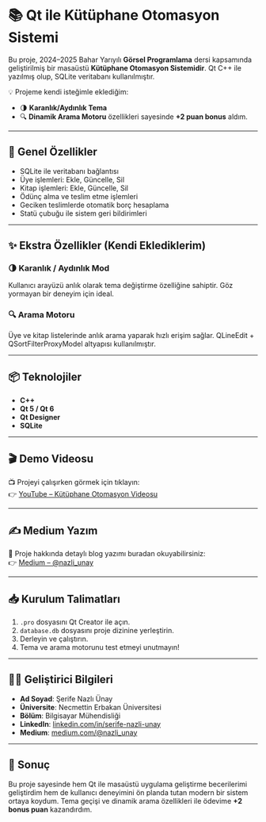 
# 📚 Qt ile Kütüphane Otomasyon Sistemi

Bu proje, 2024–2025 Bahar Yarıyılı **Görsel Programlama** dersi kapsamında geliştirilmiş bir masaüstü **Kütüphane Otomasyon Sistemidir**. Qt C++ ile yazılmış olup, SQLite veritabanı kullanılmıştır.

💡 Projeme kendi isteğimle eklediğim:
- 🌗 **Karanlık/Aydınlık Tema**
- 🔍 **Dinamik Arama Motoru**
özellikleri sayesinde **+2 puan bonus** aldım.

---

## 🚀 Genel Özellikler

- SQLite ile veritabanı bağlantısı
- Üye işlemleri: Ekle, Güncelle, Sil
- Kitap işlemleri: Ekle, Güncelle, Sil
- Ödünç alma ve teslim etme işlemleri
- Geciken teslimlerde otomatik borç hesaplama
- Statü çubuğu ile sistem geri bildirimleri

---

## ✨ Ekstra Özellikler (Kendi Eklediklerim)

### 🌗 Karanlık / Aydınlık Mod
Kullanıcı arayüzü anlık olarak tema değiştirme özelliğine sahiptir. Göz yormayan bir deneyim için ideal.

### 🔍 Arama Motoru
Üye ve kitap listelerinde anlık arama yaparak hızlı erişim sağlar. QLineEdit + QSortFilterProxyModel altyapısı kullanılmıştır.

---

## 📦 Teknolojiler

- **C++**
- **Qt 5 / Qt 6**
- **Qt Designer**
- **SQLite**

---

## 🎬 Demo Videosu

📺 Projeyi çalışırken görmek için tıklayın:  
👉 [YouTube – Kütüphane Otomasyon Videosu](https://youtu.be/JwfabuslAgU)

---

## ✍️ Medium Yazım

📖 Proje hakkında detaylı blog yazımı buradan okuyabilirsiniz:  
👉 [Medium – @nazli_unay]([https://medium.com/@nazli_unay](https://medium.com/@nazli_unay/qt-ile-geli%C5%9Ftirdi%C4%9Fim-k%C3%BCt%C3%BCphane-otomasyon-sistemi-f1da1335bc21))

---

## 📥 Kurulum Talimatları

1. `.pro` dosyasını Qt Creator ile açın.
2. `database.db` dosyasını proje dizinine yerleştirin.
3. Derleyin ve çalıştırın.
4. Tema ve arama motorunu test etmeyi unutmayın!

---

## 👩‍💻 Geliştirici Bilgileri

- **Ad Soyad**: Şerife Nazlı Ünay  
- **Üniversite**: Necmettin Erbakan Üniversitesi  
- **Bölüm**: Bilgisayar Mühendisliği  
- **LinkedIn**: [linkedin.com/in/serife-nazli-unay](https://www.linkedin.com/in/serife-nazli-unay/)  
- **Medium**: [medium.com/@nazli_unay](https://medium.com/@nazli_unay)

---

## 🏁 Sonuç

Bu proje sayesinde hem Qt ile masaüstü uygulama geliştirme becerilerimi geliştirdim hem de kullanıcı deneyimini ön planda tutan modern bir sistem ortaya koydum. Tema geçişi ve dinamik arama özellikleri ile ödevime **+2 bonus puan** kazandırdım.

